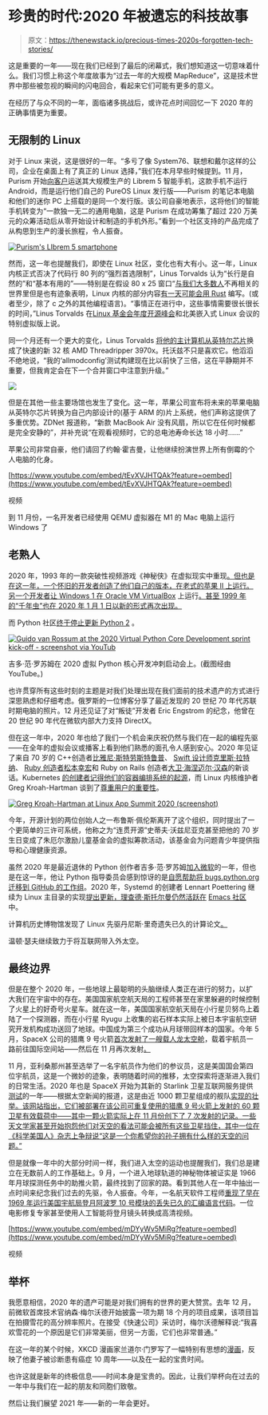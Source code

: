 # 珍贵的时代:2020 年被遗忘的科技故事

> 原文：<https://thenewstack.io/precious-times-2020s-forgotten-tech-stories/>

这是重要的一年——现在我们已经到了最后的闭幕式，我们想知道这一切意味着什么。我们习惯上称这个年度故事为“过去一年的大规模 MapReduce”，这是技术世界中那些被忽视的瞬间的闪电回合，看起来它们可能有更多的意义。

在经历了与众不同的一年，面临诸多挑战后，或许花点时间回忆一下 2020 年的正确事情更为重要。

## 无限制的 Linux

对于 Linux 来说，这是很好的一年。“多亏了像 System76、联想和戴尔这样的公司，企业在桌面上有了真正的 Linux 选择，”我们在本月早些时候提到。11 月，Purism 开始[向客户](https://puri.sm/posts/librem-5-mass-production-phone-has-begun-shipping/)运送其大规模生产的 Librem 5 智能手机，这款手机不运行 Android，而是运行他们自己的 PureOS Linux 发行版——Purism 的笔记本电脑和他们的迷你 PC 上搭载的是同一个发行版。该公司自豪地表示，这将他们的智能手机转变为“一款独一无二的通用电脑，这是 Purism 在成功筹集了超过 220 万美元的众筹活动后从零开始设计和制造的手机外形。”看到一个社区支持的产品完成了从构思到生产的漫长旅程，令人振奋。

[![Purism's LIbrem 5 smartphone](img/b8d6f1b4b869bbf9324b8de2a9e84cea.png)](https://puri.sm/posts/librem-5-mass-production-phone-has-begun-shipping/)

然而，这一年也提醒我们，即使在 Linux 社区，变化也有大有小。这一年，Linux 内核正式否决了代码行 80 列的“强烈首选限制”，Linus Torvalds 认为“长行是自然的”和“基本有用的”——特别是在假设 80 x 25 窗口“[与我们大多数人](https://lkml.org/lkml/2020/5/29/1038)不再相关的世界里但是也有迹象表明，Linux 内核的部分内容[有一天可能会用 Rust](https://hackaday.com/2020/07/15/will-2020-be-the-year-of-rust-in-the-linux-kernel/) 编写。(或者至少，除了 c 之外的其他编程语言)。“事情正在进行中，这些事情需要很长很长的时间，”Linus Torvalds 在[Linux 基金会年度开源峰会](https://thenewstack.io/linus-torvalds-on-diversity-longevity-rust-and-arm-chips/)和北美嵌入式 Linux 会议的特别虚拟版上说。

同一个月还有一个更大的变化，Linus Torvalds [将他的主计算机从英特尔芯片](http://lkml.iu.edu/hypermail/linux/kernel/2005.3/00406.html)换成了快速的新 32 核 AMD Threadripper 3970x。托沃兹不只是喜欢它。他滔滔不绝地说，“我的‘allmodconfig’测试构建现在比以前快了三倍，这在平静期并不重要，但我肯定会在下一个合并窗口中注意到升级。”

[![](img/0264dfcc533ce8e3fe84dec64328c4ad.png)](https://thenewstack.io/linus-torvalds-on-diversity-longevity-rust-and-arm-chips/)

但是在其他一些主要场馆也发生了变化。这一年，苹果公司宣布将未来的苹果电脑从英特尔芯片转换为自己内部设计的(基于 ARM 的)片上系统，他们声称这提供了多重优势。ZDNet 报道称，“新款 MacBook Air 没有风扇，所以它在任何时候都是完全安静的”，并补充说“在观看视频时，它的总电池寿命长达 18 小时……”

苹果公司非常自豪，他们请回了约翰·霍吉曼，让他继续扮演世界上所有倒霉的个人电脑的化身。

[https://www.youtube.com/embed/tEvXVJHTQAk?feature=oembed](https://www.youtube.com/embed/tEvXVJHTQAk?feature=oembed)

视频

到 11 月份，一名开发者已经使用 QEMU 虚拟器在 M1 的 Mac 电脑上运行 Windows 了

## 老熟人

2020 年，1993 年的一款突破性视频游戏《神秘侠》在虚拟现实中重现[。但也是在这一年，一个怀旧的开发者创造了他们自己的版本，在老式的苹果 II 上运行。另一个开发者让 Windows 1 在 Oracle VM VirtualBox](https://www.cnet.com/news/myst-has-arrived-in-vr-and-its-a-perfect-fit/) 上运行[。甚至 1999 年的“千年虫”也在 2020 年 1 月 1 日以新的形式再次出现。](https://thenewstack.io/35-years-later-a-retro-computing-enthusiast-puts-windows-1-back-to-work/)

而 Python 社区[终于停止更新 Python 2](https://thenewstack.io/frustration-mounts-over-python-3-migrations/) 。

[![Guido van Rossum at the 2020 Virtual Python Core Development sprint kick-off - screenshot via YouTub](img/8ea2e744c9610c012d4bb3cc1d3e9fd0.png)](https://thenewstack.io/how-community-prevailed-at-pythons-virtual-core-development-sprint/)

吉多·范·罗苏姆在 2020 虚拟 Python 核心开发冲刺启动会上。(截图经由 YouTube。)

也许贯穿所有这些时刻的主题是对我们处理出现在我们面前的技术遗产的方式进行深思熟虑和仔细考虑。俄罗斯的一位博客分享了最近发现的 20 世纪 70 年代苏联时期电脑的照片。12 月还见证了对“叛徒”开发者 Eric Engstrom 的纪念，他曾在 20 世纪 90 年代在微软内部大力支持 DirectX。

但在这一年中，2020 年也给了我们一个机会来庆祝仍然与我们在一起的编程先驱——在全年的虚拟会议或播客上看到他们熟悉的面孔令人感到安心。2020 年见证了来自 70 岁的 C++创造者[比雅尼·斯特劳斯特鲁普](https://thenewstack.io/c-creator-bjarne-stroustrup-weighs-in-on-distributed-systems-type-safety-and-rust/)、 [Swift 设计师克里斯·拉特纳](https://thenewstack.io/lessons-swift-designer-chris-lattner-has-learned-about-leadership/)、 [Ruby 创造者松本幸宏](https://thenewstack.io/ruby-creator-yukihiro-matsumoto-on-the-challenges-of-updating-a-programming-language/)和 Ruby on Rails 创造者[大卫·海涅迈尔·汉森](https://thenewstack.io/david-heinemeier-hansson-wants-to-dismantle-silicon-valleys-startup-culture/)的新谈话。Kubernetes [的创建者记得他们的容器编排系统的起源](https://thenewstack.io/beda-burns-and-mcluckie-the-creators-of-kubernetes-look-back/)，而 Linux 内核维护者 Greg Kroah-Hartman 谈到了[尊重用户的重要性](https://thenewstack.io/greg-kroah-hartman-lessons-for-developers-from-20-years-of-linux-kernel-work/)。

[![Greg Kroah-Hartman at Linux App Summit 2020 (screenshot)](img/d6f3e01adbc07de0dade22e3dfefeab5.png)](https://thenewstack.io/greg-kroah-hartman-lessons-for-developers-from-20-years-of-linux-kernel-work/)

今年，开源计划的两位创始人之一布鲁斯·佩伦斯离开了这个组织，同时提出了一个更简单的三许可系统，他称之为“连贯开源”史蒂夫·沃兹尼亚克甚至把他的 70 岁生日变成了朱厄尔激励儿童基金会的虚拟筹款活动，该基金会为问题青少年提供指导和心理健康资源。

虽然 2020 年是最近退休的 Python 创作者吉多·范·罗苏姆[加入微软](https://thenewstack.io/this-week-in-programming-python-creator-guido-van-rossum-joins-microsoft/)的一年，但也是在这一年，他让 Python 指导委员会感到惊讶的是[自愿帮助将 bugs.python.org 迁移到 GitHub 的工作组](https://thenewstack.io/how-community-prevailed-at-pythons-virtual-core-development-sprint/)。2020 年，Systemd 的创建者 Lennart Poettering 继续为 Linux 主目录的实现[提出更新，理查德·斯托尔曼](https://thenewstack.io/systemds-lennart-poettering-wants-to-bring-linux-home-directories-into-the-21st-century/)[仍然活跃在](https://lwn.net/Articles/832311/) [Emacs 社区](https://news.slashdot.org/story/20/12/06/1957219/richard-stallman-answers-questions-at-emacsconf-2020)中。

计算机历史博物馆发现了 Linux 先驱丹尼斯·里奇遗失已久的计算论文[。](https://thenewstack.io/the-long-lost-computation-dissertation-of-unix-pioneer-dennis-ritchie/)

温顿·瑟夫继续致力于将互联网带入外太空。

## 最终边界

但是在整个 2020 年，一些地球上最聪明的头脑继续人类正在进行的努力，以扩大我们在宇宙中的存在。美国国家航空航天局的工程师甚至在家里躲避的时候控制了火星上的好奇号火星车。就在这一年，美国国家航空航天局在小行星贝努鸟上着陆了一个探测器，而在小行星 Ryugu 上收集的岩石样本实际上被日本宇宙航空研究开发机构成功送回了地球。中国成为第三个成功从月球带回样本的国家。今年 5 月，SpaceX 公司的猎鹰 9 号火箭[首次发射了一艘载人龙太空舱](https://twitter.com/NASA/status/1267079132778827777)，载着宇航员一路前往国际空间站——然后在 11 月再次发射[。](https://www.cbsnews.com/news/spacex-crew-dragon-launch-live-stream-nasa-2020-11-15/)

11 月，亚利桑那州甚至选举了一名宇航员作为他们的参议员，这是美国国会第四位宇航员，这是一个微妙的迹象，表明随着时间的推移，太空探索将逐渐进入我们的日常生活。2020 年也是 SpaceX 开始为其新的 Starlink 卫星互联网服务提供[测试](https://arstechnica.com/information-technology/2020/11/spacex-starlink-beta-tester-takes-user-terminal-into-forest-gets-120mbps/)的一年——根据太空新闻的报道，这是由近 1000 颗卫星组成的舰队[实现的壮举。该网站指出，它们被部署在该公司可重复使用的猎鹰 9 号火箭上发射的 60 颗卫星有效载荷中——其中一颗火箭实际上在 11 月份创下了 7 次发射的记录。一些天文学家甚至开始抱怨他们对天空的看法可能会被所有这些卫星挡住，其中一位在《科学美国人》杂志上争辩说“这是一个你希望你的孙子拥有什么样的天空的问题。”](https://spacenews.com/spacex-sets-new-falcon-9-reuse-milestone-on-starlink-launch/)

但是就像一年中的大部分时间一样，我们进入太空的运动也提醒我们，我们总是建立在无数前人的工作基础上。9 月，一个进入地球轨道的神秘物体被证实是 1966 年月球探测任务中的助推火箭，最终找到了回家的路。看到其他人在一年中抽出一点时间来纪念我们过去的先驱，令人振奋。今年，一名航天软件工程师[重现了早在 1969 年运行美国宇航局登月阿波罗 10 号模块的丢失已久的汇编语言代码](https://thenewstack.io/how-a-programmer-recreated-apollo-10s-lost-software/)。一位电影修复专家甚至使用人工智能将登月镜头转换成高清视频。

[https://www.youtube.com/embed/mDYyWv5MiRg?feature=oembed](https://www.youtube.com/embed/mDYyWv5MiRg?feature=oembed)

视频

## 举杯

我愿意相信，2020 年的遗产可能是对我们拥有的世界的更大赞赏。去年 12 月，前微软首席技术官纳森·梅尔沃德开始披露一项为期 18 个月的项目成果，该项目旨在拍摄雪花的高分辨率照片。在接受《快速公司》采访时，梅尔沃德解释说:“我喜欢雪花的一个原因是它们非常美丽，但另一方面，它们也非常普通。”

在这一年的某个时候，XKCD 漫画家兰道尔·门罗写了一幅特别有思想的[漫画](https://xkcd.com/2386/)，反映了他妻子被诊断患有癌症 10 周年——以及在一起的宝贵时间。

也许这就是新年的终极信息——时间本身是宝贵的。因此，让我们举杯向在过去的一年中与我们在一起的朋友和同胞们致敬。

然后让我们展望 2021 年——新的一年会更好。

<svg xmlns:xlink="http://www.w3.org/1999/xlink" viewBox="0 0 68 31" version="1.1"><title>Group</title> <desc>Created with Sketch.</desc></svg>